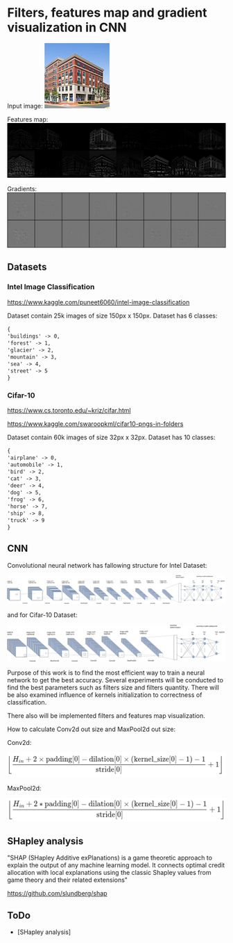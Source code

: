 # Filters, features map and gradient visualization in CNN

Input image:
![image info](./doc/0.jpg)

Features map:
![image info](./doc/features_map_1.jpg)

Gradients:
![image info](./doc/gradients_map.jpg)

## Datasets

### Intel Image Classification

https://www.kaggle.com/puneet6060/intel-image-classification

Dataset contain 25k images of size 150px x 150px. Dataset has 6 classes:

```
{
'buildings' -> 0,
'forest' -> 1,
'glacier' -> 2,
'mountain' -> 3,
'sea' -> 4,
'street' -> 5
}
```

### Cifar-10

https://www.cs.toronto.edu/~kriz/cifar.html

https://www.kaggle.com/swaroopkml/cifar10-pngs-in-folders

Dataset contain 60k images of size 32px x 32px. Dataset has 10 classes:

```
{
'airplane' -> 0,
'automobile' -> 1,
'bird' -> 2,
'cat' -> 3,
'deer' -> 4,
'dog' -> 5,
'frog' -> 6,
'horse' -> 7,
'ship' -> 8,
'truck' -> 9
}
```

## CNN

Convolutional neural network has fallowing structure for Intel Dataset:

![image info](./doc/Cnn-Intel.svg)

and for Cifar-10 Dataset:

![image info](./doc/Cnn-Cifar.svg)

Purpose of this work is to find the most efficient way to train a neural network to get the best accuracy.
Several experiments will be conducted to find the best parameters such as filters size and filters quantity.
There will be also examined influence of kernels initialization to correctness of classification.

There also will be implemented filters and features map visualization.

How to calculate Conv2d out size and MaxPool2d out size:

Conv2d:

![image info](./doc/conv2d_out.png)

MaxPool2d:

![image info](./doc/maxpool2d_out.png)

## SHapley analysis

"SHAP (SHapley Additive exPlanations) is a game theoretic approach to explain the output of any machine learning model. It connects optimal credit allocation with local explanations using the classic Shapley values from game theory and their related extensions"

https://github.com/slundberg/shap

## ToDo

- [SHapley analysis]
